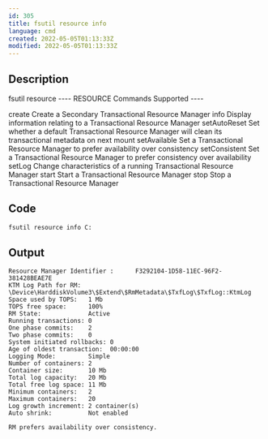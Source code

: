 ```yaml
---
id: 305
title: fsutil resource info
language: cmd
created: 2022-05-05T01:13:33Z
modified: 2022-05-05T01:13:33Z
---
```


## Description

fsutil resource
---- RESOURCE Commands Supported ----

create          Create a Secondary Transactional Resource Manager
info            Display information relating to a Transactional Resource Manager
setAutoReset    Set whether a default Transactional Resource Manager will clean its transactional metadata on next mount
setAvailable    Set a Transactional Resource Manager to prefer availability over consistency
setConsistent   Set a Transactional Resource Manager to prefer consistency over availability
setLog          Change characteristics of a running Transactional Resource Manager
start           Start a Transactional Resource Manager
stop            Stop a Transactional Resource Manager

## Code

```cmd
fsutil resource info C:
```

## Output

```
Resource Manager Identifier :      F3292104-1D58-11EC-96F2-381428BEAE7E
KTM Log Path for RM:  \Device\HarddiskVolume3\$Extend\$RmMetadata\$TxfLog\$TxfLog::KtmLog
Space used by TOPS:   1 Mb
TOPS free space:      100%
RM State:             Active
Running transactions: 0
One phase commits:    2
Two phase commits:    0
System initiated rollbacks: 0
Age of oldest transaction:  00:00:00
Logging Mode:         Simple
Number of containers: 2
Container size:       10 Mb
Total log capacity:   20 Mb
Total free log space: 11 Mb
Minimum containers:   2
Maximum containers:   20
Log growth increment: 2 container(s)
Auto shrink:          Not enabled

RM prefers availability over consistency.
```

<!-- end -->

